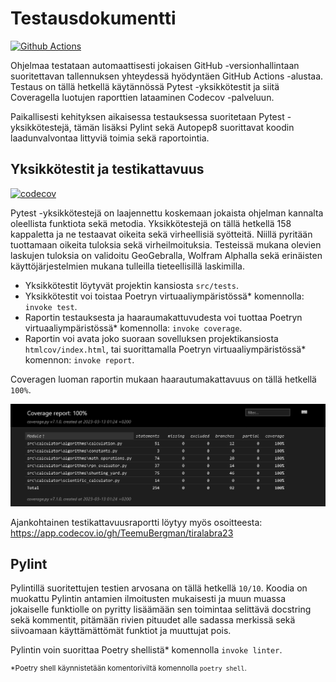 # Testausdokumentti

[![Github Actions](https://github.com/TeemuBergman/tiralabra23/workflows/CI/badge.svg)](https://github.com/TeemuBergman/tiralabra23/actions/workflows/main.yml)

Ohjelmaa testataan automaattisesti jokaisen GitHub -versionhallintaan suoritettavan tallennuksen yhteydessä hyödyntäen GitHub Actions -alustaa. Testaus on tällä hetkellä käytännössä Pytest -yksikkötestit ja siitä Coveragella luotujen raporttien lataaminen Codecov -palveluun.

Paikallisesti kehityksen aikaisessa testauksessa suoritetaan Pytest -yksikkötestejä, tämän lisäksi Pylint sekä Autopep8 suorittavat koodin laadunvalvontaa littyviä toimia sekä raportointia.

## Yksikkötestit ja testikattavuus

[![codecov](https://codecov.io/gh/TeemuBergman/tiralabra23/branch/master/graph/badge.svg?token=3LZ03KXZAA)](https://codecov.io/gh/TeemuBergman/tiralabra23)

Pytest -yksikkötestejä on laajennettu koskemaan jokaista ohjelman kannalta oleellista funktiota sekä metodia.
Yksikkötestejä on tällä hetkellä 158 kappaletta ja ne testaavat oikeita sekä virheellisiä syötteitä. Niillä pyritään 
tuottamaan oikeita tuloksia sekä virheilmoituksia. Testeissä mukana olevien laskujen tuloksia on validoitu GeoGebralla,
Wolfram Alphalla sekä erinäisten käyttöjärjestelmien mukana tulleilla tieteellisillä laskimilla.

- Yksikkötestit löytyvät projektin kansiosta `src/tests`.
- Yksikkötestit voi toistaa Poetryn virtuaaliympäristössä* komennolla: `invoke test`. 
- Raportin testauksesta ja haaraumakattuvudesta voi tuottaa Poetryn virtuaaliympäristössä* komennolla: `invoke coverage`.
- Raportin voi avata joko suoraan sovelluksen projektikansiosta `htmlcov/index.html`, tai suorittamalla Poetryn virtuaaliympäristössä* komennon: `invoke report`.

Coveragen luoman raportin mukaan haarautumakattavuus on tällä hetkellä `100%`.

![image-20230313014058503](./images/testausdokumentti/image-20230313014058503.png)

Ajankohtainen testikattavuusraportti löytyy myös osoitteesta: https://app.codecov.io/gh/TeemuBergman/tiralabra23

## Pylint

Pylintillä suoritettujen testien arvosana on tällä hetkellä `10/10`. 
Koodia on muokattu Pylintin antamien ilmoitusten mukaisesti ja muun muassa jokaiselle funktiolle on pyritty lisäämään
sen toimintaa selittävä docstring sekä kommentit, pitämään rivien pituudet alle sadassa merkissä sekä siivoamaan 
käyttämättömät funktiot ja muuttujat pois.

Pylintin voin suorittaa Poetry shellistä* komennolla `invoke linter`.

<sup>*Poetry shell käynnistetään komentoriviltä komennolla `poetry shell`.</sup>